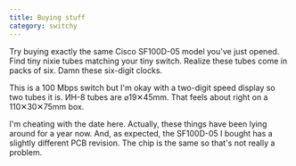 ```yaml
---
title: Buying stuff
category: switchy
---
```

Try buying exactly the same Cisco SF100D-05 model you've just opened. 
Find tiny nixie tubes matching your tiny switch. Realize these tubes come
in packs of six. Damn these six-digit clocks.

This is a 100 Mbps switch but I'm okay with a two-digit speed display so
two tubes it is. ИН-8 tubes are ⌀19✕45mm. That feels about right on a
110✕30✕75mm box.

I'm cheating with the date here. Actually, these things have been lying
around for a year now. And, as expected, the SF100D-05 I bought has a
slightly different PCB revision. The chip is the same so that's not really
a problem.
